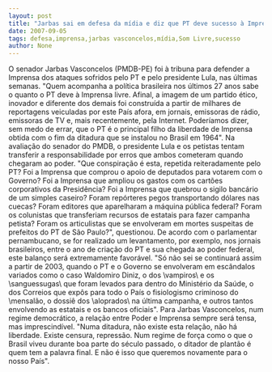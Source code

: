 ```yaml
---
layout: post
title: "Jarbas sai em defesa da mídia e diz que PT deve sucesso à Imprensa livre"
date: 2007-09-05
tags: defesa,imprensa,jarbas vasconcelos,mídia,Som Livre,sucesso
author: None
---
```

O senador Jarbas Vasconcelos (PMDB-PE) foi &agrave; tribuna para defender a Imprensa dos ataques sofridos pelo PT e pelo presidente Lula, nas &uacute;ltimas semanas. 
&quot;Quem acompanha a pol&iacute;tica brasileira nos &uacute;ltimos 27 anos sabe o quanto o PT deve &agrave; Imprensa livre. Afinal, a imagem de um partido &eacute;tico, inovador e diferente dos demais foi constru&iacute;da a partir de milhares de reportagens veiculadas por este Pa&iacute;s afora, em jornais, emissoras de r&aacute;dio, emissoras de TV e, mais recentemente, pela Internet. Poder&iacute;amos dizer, sem medo de errar, que o PT &eacute; o principal filho da liberdade de Imprensa obtida com o fim da ditadura que se instalou no Brasil em 1964&quot;.
Na avalia&ccedil;&atilde;o do senador do PMDB, o presidente Lula e os petistas tentam transferir a responsabilidade por erros que ambos cometeram quando chegaram ao poder. &quot;Que conspira&ccedil;&atilde;o &eacute; esta, repetida reiteradamente pelo PT? Foi a Imprensa que comprou o apoio de deputados para votarem com o Governo? Foi a Imprensa que ampliou os gastos com os cart&otilde;es corporativos da Presid&ecirc;ncia? Foi a Imprensa que quebrou o sigilo banc&aacute;rio de um simples caseiro? Foram rep&oacute;rteres pegos transportando d&oacute;lares nas cuecas? Foram editores que aparelharam a m&aacute;quina p&uacute;blica federal? Foram os colunistas que transferiam recursos de estatais para fazer campanha petista? Foram os articulistas que se envolveram em mortes suspeitas de prefeitos do PT de S&atilde;o Paulo?&quot;, questionou. 
De acordo com o parlamentar pernambucano, se for realizado um levantamento, por exemplo, nos jornais brasileiros, entre o ano de cria&ccedil;&atilde;o do PT e sua chegada ao poder federal, este balan&ccedil;o ser&aacute; extremamente favor&aacute;vel. &quot;S&oacute; n&atilde;o sei se continuar&aacute; assim a partir de 2003, quando o PT e o Governo se envolveram em esc&acirc;ndalos variados como o caso Waldomiro Diniz, o dos \vampiros\ e os \sanguessugas\ que foram levados para dentro do Minist&eacute;rio da Sa&uacute;de, o dos Correios que exp&ocirc;s para todo o Pa&iacute;s o fisiologismo criminoso do \mensal&atilde;o\, o dossi&ecirc; dos \aloprados\ na &uacute;ltima campanha, e outros tantos envolvendo as estatais e os bancos oficiais&quot;. 
Para Jarbas Vasconcelos, num regime democr&aacute;tico, a rela&ccedil;&atilde;o entre Poder e Imprensa sempre ser&aacute; tensa, mas imprescind&iacute;vel. &quot;Numa ditadura, n&atilde;o existe esta rela&ccedil;&atilde;o, n&atilde;o h&aacute; liberdade. Existe censura, repress&atilde;o. Num regime de for&ccedil;a como o que o Brasil viveu durante boa parte do s&eacute;culo passado, o ditador de plant&atilde;o &eacute; quem tem a palavra final. E n&atilde;o &eacute; isso que queremos novamente para o nosso Pa&iacute;s&quot;.&nbsp; 